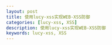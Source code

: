 ```yaml
---
layout: post
title: 使用lucy-xss实现WEB-XSS防御
categories: [lucy-xss, XSS]
description: 使用lucy-xss实现WEB-XSS防御
keywords: lucy-xss, XSS
---
```

